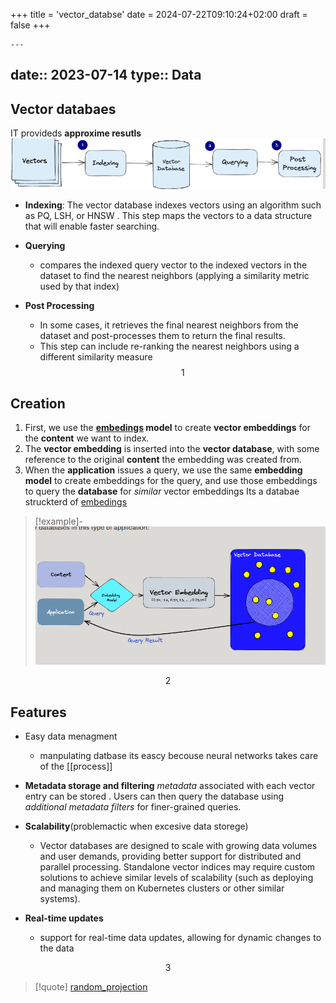 +++
title = 'vector_databse'
date = 2024-07-22T09:10:24+02:00
draft = false
+++

    ---
date:: 2023-07-14
type:: Data 
---
## Vector databaes 
IT provideds **approxime resutls**
![VectorDatabseModel_visual.png](/static/VectorDatabseModel_visual.png)
- **Indexing**: The vector database indexes vectors using an algorithm such as PQ, LSH, or HNSW . This step maps the vectors to a data structure that will enable faster searching.
    
- **Querying** 
	- compares the indexed query vector to the indexed vectors in the dataset to find the nearest neighbors (applying a similarity metric used by that index)
    
- **Post Processing**
	- In some cases, it retrieves the final nearest neighbors from the dataset and post-processes them to return the final results. 
	- This step can include re-ranking the nearest neighbors using a different similarity measure
$$1$$
## Creation 
1.  First, we use the **[embedings](/machine_learning/embedings.md) model** to create **vector embeddings** for the **content** we want to index.
2. The **vector embedding** is inserted into the **vector database**, with some reference to the original **content** the embedding was created from.
3.  When the **application** issues a query, we use the same **embedding model** to create embeddings for the query, and use those embeddings to query the **database** for _similar_ vector embeddings
Its a databae struckterd of [embedings](/machine_learning/embedings.md) 
>[!example]-
![VectorDatabaseStructure_visual.png](/static/VectorDatabaseStructure_visual.png)


$$2$$

## Features  
 - Easy data menagment
	 - manpulating datbase its eascy becouse neural networks takes care of the [[process]] 
- **Metadata storage and filtering**
	*metadata* associated with each vector entry can be stored . Users can then query the database using *additional metadata filters* for finer-grained queries.
- **Scalability**(problemactic when excesive data storege)
	- Vector databases are designed to scale with growing data volumes and user demands, providing better support for distributed and parallel processing. Standalone vector indices may require custom solutions to achieve similar levels of scalability (such as deploying and managing them on Kubernetes clusters or other similar systems).
    
- **Real-time updates**
	-  support for real-time data updates, allowing for dynamic changes to the data

$$3$$

>[!quote] [random_projection](/machine_learning/random_projection.md)